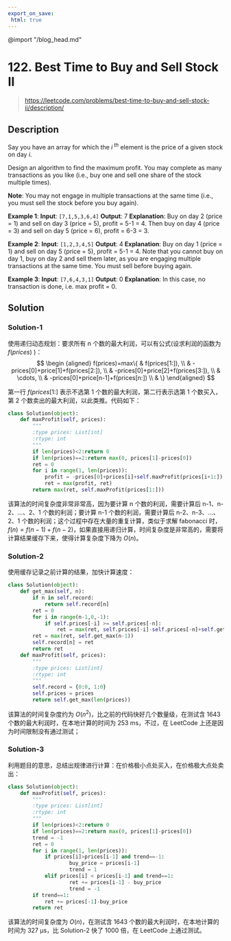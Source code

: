 ```yaml
---
export_on_save:
 html: true
---
```

@import "/blog_head.md"

# 122. Best Time to Buy and Sell Stock II

> <https://leetcode.com/problems/best-time-to-buy-and-sell-stock-ii/description/>

## Description

Say you have an array for which the <em>i<sup> th</sup></em> element is the price of a given stock on day *i*.

Design an algorithm to find the maximum profit. You may complete as many transactions as you like (i.e., buy one and sell one share of the stock multiple times).

**Note**: You may not engage in multiple transactions at the same time (i.e., you must sell the stock before you buy again).


**Example 1**:
**Input**: `[7,1,5,3,6,4]`
**Output**: 7
**Explanation**: Buy on day 2 (price = 1) and sell on day 3 (price = 5), profit = 5-1 = 4.
Then buy on day 4 (price = 3) and sell on day 5 (price = 6), profit = 6-3 = 3.

**Example 2**:
**Input**: `[1,2,3,4,5]`
**Output**: 4
**Explanation**: Buy on day 1 (price = 1) and sell on day 5 (price = 5), profit = 5-1 = 4.
Note that you cannot buy on day 1, buy on day 2 and sell them later, as you are engaging multiple transactions at the same time. You must sell before buying again.

**Example 3**:
**Input**: `[7,6,4,3,1]`
**Output**: 0
**Explanation**: In this case, no transaction is done, i.e. max profit = 0.

## Solution

### Solution-1

使用递归动态规划：要求所有 n 个数的最大利润，可以有公式(设求利润的函数为 $f(prices)$ )：
$$
\begin {aligned}
f(prices)=max\{ & f(prices[1:]), \\
& -prices[0]+price[1]+f(prices[2:]), \\
& -prices[0]+price[2]+f(prices[3:]), \\
& \cdots, \\
& -prices[0]+price[n-1]+f(prices[n:]) \\
& \} 
\end{aligned}
$$

第一行 $f(prices[1:]$ 表示不选第 1 个数的最大利润，第二行表示选第 1 个数买入，第 2 个数卖出的最大利润，以此类推。代码如下：
```python {class=line-numbers}
class Solution(object):
    def maxProfit(self, prices):
        """
        :type prices: List[int]
        :rtype: int
        """
        if len(prices)<2:return 0
        if len(prices)==2:return max(0, prices[1]-prices[0])
        ret = 0
        for i in range(1, len(prices)):
            profit = -prices[0]+prices[i]+self.maxProfit(prices[i+1:])
            ret = max(profit, ret)
        return max(ret, self.maxProfit(prices[1:]))
```

该算法的时间复杂度非常非常高，因为要计算 n 个数的利润，需要计算后 n-1、n-2、...、2、1 个数的利润；要计算 n-1 个数的利润，需要计算后 n-2、n-3、...、2、1 个数的利润；这个过程中存在大量的重复计算，类似于求解 fabonacci 时，$f(n)=f(n-1)+f(n-2)$，如果直接用递归计算，时间复杂度是非常高的，需要将计算结果缓存下来，使得计算复杂度下降为 $O(n)$。

### Solution-2

使用缓存记录之前计算的结果，加快计算速度：
```python {class=line-numbers}
class Solution(object):
    def get_max(self, n):
        if n in self.record:
            return self.record[n]
        ret = 0
        for i in range(n-1,0,-1):
            if self.prices[-i] >= self.prices[-n]:
                ret = max(ret, self.prices[-i]-self.prices[-n]+self.get_max(i-1))
        ret = max(ret, self.get_max(n-1))
        self.record[n] = ret
        return ret
    def maxProfit(self, prices):
        """
        :type prices: List[int]
        :rtype: int
        """
        self.record = {0:0, 1:0}
        self.prices = prices
        return self.get_max(len(prices))
```
该算法的时间复杂度约为 $O(n^2)$，比之前的代码快好几个数量级，在测试含 1643 个数的最大利润时，在本地计算的时间为 253 ms，不过，在 LeetCode 上还是因为时间限制没有通过测试；

### Solution-3

利用题目的意思，总结出规律进行计算：在价格极小点处买入，在价格极大点处卖出：
```python {class=line-numbers}
class Solution(object):
    def maxProfit(self, prices):
        """
        :type prices: List[int]
        :rtype: int
        """
        if len(prices)<2:return 0
        if len(prices)==2:return max(0, prices[1]-prices[0])
        trend = -1
        ret = 0
        for i in range(1, len(prices)):
            if prices[i]>prices[i-1] and trend==-1:
                    buy_price = prices[i-1]
                    trend = 1
            elif prices[i] < prices[i-1] and trend==1:
                    ret += prices[i-1] - buy_price
                    trend = -1
        if trend==1:
            ret += prices[-1]-buy_price
        return ret
```
该算法的时间复杂度为 $O(n)$，在测试含 1643 个数的最大利润时，在本地计算的时间为 327 μs，比 Solution-2 快了 1000 倍，在 LeetCode 上通过测试。
